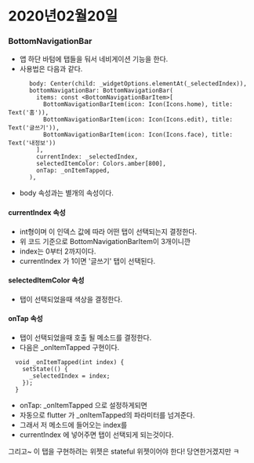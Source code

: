# 2020년02월20일

### BottomNavigationBar
* 앱 하단 바텀에 탭들을 둬서 네비게이션 기능을 한다.
* 사용법은 다음과 같다.

```
      body: Center(child: _widgetOptions.elementAt(_selectedIndex)),
      bottomNavigationBar: BottomNavigationBar(
        items: const <BottomNavigationBarItem>[
          BottomNavigationBarItem(icon: Icon(Icons.home), title: Text('홈')),
          BottomNavigationBarItem(icon: Icon(Icons.edit), title: Text('글쓰기')),
          BottomNavigationBarItem(icon: Icon(Icons.face), title: Text('내정보'))
        ],
        currentIndex: _selectedIndex,
        selectedItemColor: Colors.amber[800],
        onTap: _onItemTapped,
      ),
```
* body 속성과는 별개의 속성이다.
#### currentIndex 속성
* int형이며 이 인덱스 값에 따라 어떤 탭이 선택되는지 결정한다.
* 위 코드 기준으로 BottomNavigationBarItem이 3개이니깐
* index는 0부터 2까지이다.
* currentIndex 가 1이면 '글쓰기' 탭이 선택된다.

#### selectedItemColor 속성
* 탭이 선택되었을때 색상을 결정한다.

#### onTap 속성
* 탭이 선택되었을때 호출 될 메소드를 결정한다.
* 다음은 _onItemTapped 구현이다.

```
  void _onItemTapped(int index) {
    setState(() {
      _selectedIndex = index;
    });
  }
```
* onTap: _onItemTapped 으로 설정하게되면
* 자동으로 flutter 가 _onItemTapped의 파라미터를 넘겨준다. 
* 그래서 저 메소드에 들어오는 index를
* currentIndex 에 넣어주면 탭이 선택되게 되는것이다.

그리고~ 이 탭을 구현하려는 위젯은 stateful 위젯이어야 한다!
당연한거겠지만 ㅋ 
